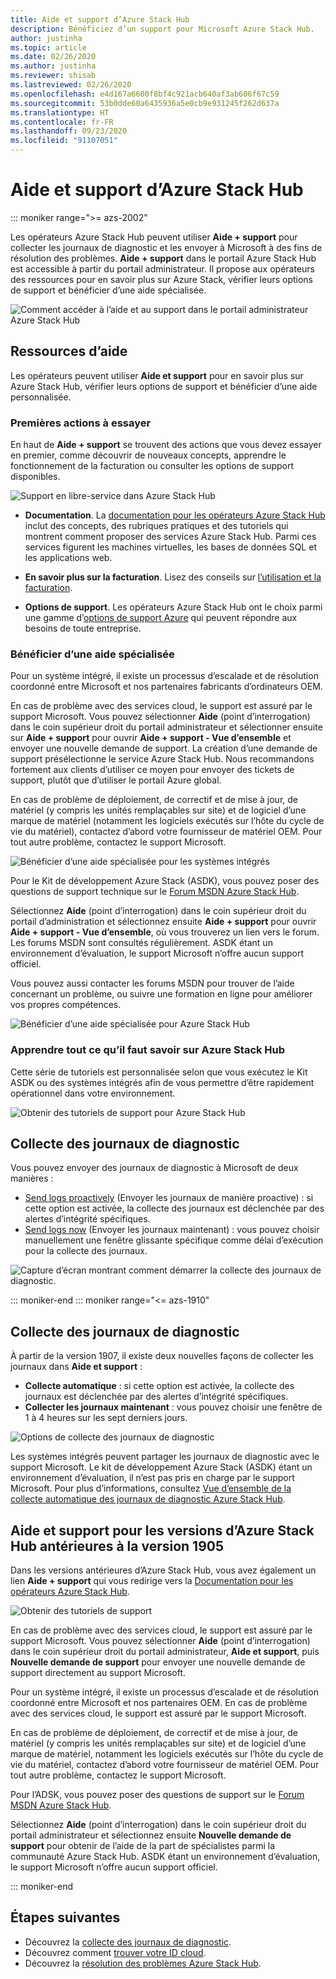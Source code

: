 ```yaml
---
title: Aide et support d’Azure Stack Hub
description: Bénéficiez d’un support pour Microsoft Azure Stack Hub.
author: justinha
ms.topic: article
ms.date: 02/26/2020
ms.author: justinha
ms.reviewer: shisab
ms.lastreviewed: 02/26/2020
ms.openlocfilehash: e4d167a6600f8bf4c921acb640af3ab606f67c59
ms.sourcegitcommit: 53b0dde60a6435936a5e0cb9e931245f262d637a
ms.translationtype: HT
ms.contentlocale: fr-FR
ms.lasthandoff: 09/23/2020
ms.locfileid: "91107051"
---
```

# <a name="azure-stack-hub-help-and-support"></a>Aide et support d’Azure Stack Hub

::: moniker range=">= azs-2002"

Les opérateurs Azure Stack Hub peuvent utiliser **Aide + support** pour collecter les journaux de diagnostic et les envoyer à Microsoft à des fins de résolution des problèmes. **Aide + support** dans le portail Azure Stack Hub est accessible à partir du portail administrateur. Il propose aux opérateurs des ressources pour en savoir plus sur Azure Stack, vérifier leurs options de support et bénéficier d’une aide spécialisée.  

![Comment accéder à l’aide et au support dans le portail administrateur Azure Stack Hub](media/azure-stack-help-and-support/help-and-support.png)

## <a name="help-resources"></a>Ressources d’aide

Les opérateurs peuvent utiliser **Aide et support** pour en savoir plus sur Azure Stack Hub, vérifier leurs options de support et bénéficier d’une aide personnalisée.

### <a name="things-to-try-first"></a>Premières actions à essayer

En haut de **Aide + support** se trouvent des actions que vous devez essayer en premier, comme découvrir de nouveaux concepts, apprendre le fonctionnement de la facturation ou consulter les options de support disponibles.

![Support en libre-service dans Azure Stack Hub](media/azure-stack-help-and-support/get-support-tiles.png)

- **Documentation**. La [documentation pour les opérateurs Azure Stack Hub](index.yml) inclut des concepts, des rubriques pratiques et des tutoriels qui montrent comment proposer des services Azure Stack Hub. Parmi ces services figurent les machines virtuelles, les bases de données SQL et les applications web.

- **En savoir plus sur la facturation**. Lisez des conseils sur [l’utilisation et la facturation](azure-stack-billing-and-chargeback.md).

- **Options de support**. Les opérateurs Azure Stack Hub ont le choix parmi une gamme d’[options de support Azure](https://aka.ms/azstacksupport) qui peuvent répondre aux besoins de toute entreprise.

### <a name="get-expert-help"></a>Bénéficier d’une aide spécialisée

Pour un système intégré, il existe un processus d’escalade et de résolution coordonné entre Microsoft et nos partenaires fabricants d’ordinateurs OEM.

En cas de problème avec des services cloud, le support est assuré par le support Microsoft. Vous pouvez sélectionner **Aide** (point d’interrogation) dans le coin supérieur droit du portail administrateur et sélectionner ensuite sur **Aide + support** pour ouvrir **Aide + support - Vue d’ensemble** et envoyer une nouvelle demande de support. La création d’une demande de support présélectionne le service Azure Stack Hub. Nous recommandons fortement aux clients d’utiliser ce moyen pour envoyer des tickets de support, plutôt que d’utiliser le portail Azure global.

En cas de problème de déploiement, de correctif et de mise à jour, de matériel (y compris les unités remplaçables sur site) et de logiciel d’une marque de matériel (notamment les logiciels exécutés sur l’hôte du cycle de vie du matériel), contactez d’abord votre fournisseur de matériel OEM. Pour tout autre problème, contactez le support Microsoft.

![Bénéficier d’une aide spécialisée pour les systèmes intégrés](media/azure-stack-help-and-support/get-support-integrated.png)

Pour le Kit de développement Azure Stack (ASDK), vous pouvez poser des questions de support technique sur le [Forum MSDN Azure Stack Hub](https://social.msdn.microsoft.com/Forums/azure/home?forum=azurestack).

Sélectionnez **Aide** (point d’interrogation) dans le coin supérieur droit du portail d’administration et sélectionnez ensuite **Aide + support** pour ouvrir **Aide + support - Vue d’ensemble**, où vous trouverez un lien vers le forum. Les forums MSDN sont consultés régulièrement. ASDK étant un environnement d’évaluation, le support Microsoft n’offre aucun support officiel.

Vous pouvez aussi contacter les forums MSDN pour trouver de l’aide concernant un problème, ou suivre une formation en ligne pour améliorer vos propres compétences.

![Bénéficier d’une aide spécialisée pour Azure Stack Hub](media/azure-stack-help-and-support/get-support-cards.png)

### <a name="get-up-to-speed-with-azure-stack-hub"></a>Apprendre tout ce qu’il faut savoir sur Azure Stack Hub

Cette série de tutoriels est personnalisée selon que vous exécutez le Kit ASDK ou des systèmes intégrés afin de vous permettre d’être rapidement opérationnel dans votre environnement.

![Obtenir des tutoriels de support pour Azure Stack Hub](media/azure-stack-help-and-support/get-support-tutorials.png)

## <a name="diagnostic-log-collection"></a>Collecte des journaux de diagnostic

Vous pouvez envoyer des journaux de diagnostic à Microsoft de deux manières :

- [Send logs proactively](./azure-stack-configure-automatic-diagnostic-log-collection.md?view=azs-2002) (Envoyer les journaux de manière proactive) : si cette option est activée, la collecte des journaux est déclenchée par des alertes d’intégrité spécifiques.
- [Send logs now](./azure-stack-configure-on-demand-diagnostic-log-collection-portal.md?view=azs-2002) (Envoyer les journaux maintenant) : vous pouvez choisir manuellement une fenêtre glissante spécifique comme délai d’exécution pour la collecte des journaux.

![Capture d’écran montrant comment démarrer la collecte des journaux de diagnostic.](media/azure-stack-help-and-support/banner-enable-automatic-log-collection.png)

::: moniker-end
::: moniker range="<= azs-1910"

## <a name="diagnostic-log-collection"></a>Collecte des journaux de diagnostic

À partir de la version 1907, il existe deux nouvelles façons de collecter les journaux dans **Aide et support** :

- **Collecte automatique** : si cette option est activée, la collecte des journaux est déclenchée par des alertes d’intégrité spécifiques.
- **Collecter les journaux maintenant** : vous pouvez choisir une fenêtre de 1 à 4 heures sur les sept derniers jours.

![Options de collecte des journaux de diagnostic](media/azure-stack-automatic-log-collection/azure-stack-log-collection-overview.png)

Les systèmes intégrés peuvent partager les journaux de diagnostic avec le support Microsoft. Le kit de développement Azure Stack (ASDK) étant un environnement d’évaluation, il n’est pas pris en charge par le support Microsoft. Pour plus d’informations, consultez [Vue d’ensemble de la collecte automatique des journaux de diagnostic Azure Stack Hub](azure-stack-diagnostic-log-collection-overview.md).

## <a name="help-and-support-for-earlier-releases-azure-stack-hub-pre-1905"></a>Aide et support pour les versions d’Azure Stack Hub antérieures à la version 1905

Dans les versions antérieures d’Azure Stack Hub, vous avez également un lien **Aide + support** qui vous redirige vers la [Documentation pour les opérateurs Azure Stack Hub](https://aka.ms/adminportaldocs).

![Obtenir des tutoriels de support](media/azure-stack-help-and-support/get-support-previous.png)

En cas de problème avec des services cloud, le support est assuré par le support Microsoft. Vous pouvez sélectionner **Aide** (point d’interrogation) dans le coin supérieur droit du portail administrateur, **Aide et support**, puis **Nouvelle demande de support** pour envoyer une nouvelle demande de support directement au support Microsoft.

Pour un système intégré, il existe un processus d’escalade et de résolution coordonné entre Microsoft et nos partenaires OEM. En cas de problème avec des services cloud, le support est assuré par le support Microsoft.

En cas de problème de déploiement, de correctif et de mise à jour, de matériel (y compris les unités remplaçables sur site) et de logiciel d’une marque de matériel, notamment les logiciels exécutés sur l’hôte du cycle de vie du matériel, contactez d’abord votre fournisseur de matériel OEM. Pour tout autre problème, contactez le support Microsoft.

Pour l’ADSK, vous pouvez poser des questions de support sur le [Forum MSDN Azure Stack Hub](https://social.msdn.microsoft.com/Forums/azure/home?forum=azurestack).

Sélectionnez **Aide** (point d’interrogation) dans le coin supérieur droit du portail administrateur et sélectionnez ensuite **Nouvelle demande de support** pour obtenir de l’aide de la part de spécialistes parmi la communauté Azure Stack Hub. ASDK étant un environnement d’évaluation, le support Microsoft n’offre aucun support officiel.

::: moniker-end

## <a name="next-steps"></a>Étapes suivantes

- Découvrez la [collecte des journaux de diagnostic](./azure-stack-diagnostic-log-collection-overview.md?view=azs-2002).
- Découvrez comment [trouver votre ID cloud](azure-stack-find-cloud-id.md).
- Découvrez la [résolution des problèmes Azure Stack Hub](azure-stack-troubleshooting.md).
